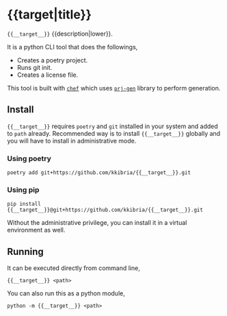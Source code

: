 # {{__target__|title}}

`{{__target__}}` {{description|lower}}.

It is a python CLI tool that does the followings,
- Creates a poetry project.
- Runs git init.
- Creates a license file.

This tool is built with [`chef`](https://github.com/kkibria/chef) which uses
[`prj-gen`](https://github.com/kkibria/prj-gen) library to perform generation.

## Install
`{{__target__}}` requires `poetry` and `git` installed in your system and added to
`path` already. Recommended way is to install `{{__target__}}` globally and you will
have to install in administrative mode.

### Using poetry
```
poetry add git+https://github.com/kkibria/{{__target__}}.git
```

### Using pip
```
pip install {{__target__}}@git+https://github.com/kkibria/{{__target__}}.git
```

Without the administrative privilege, you can install it in a virtual
environment as well.

## Running
It can be executed directly from command line,
```
{{__target__}} <path>
```

You can also run this as a python module,
```
python -m {{__target__}} <path>
```
